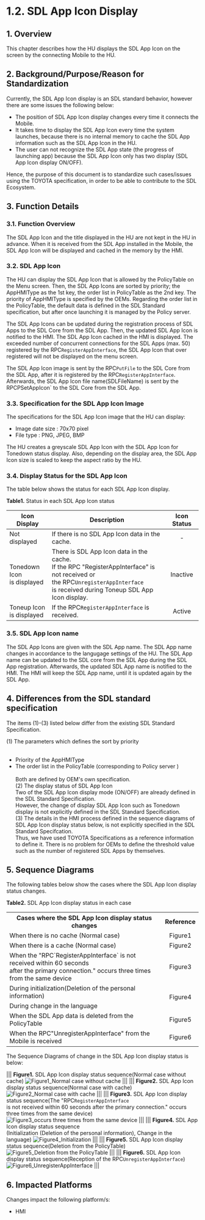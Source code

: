 # 1.2. SDL App Icon Display

## 1. Overview
This chapter describes how the HU displays the SDL App Icon on the screen by the connecting Mobile to the HU.

## 2. Background/Purpose/Reason for Standardization
Currently, the SDL App Icon display is an SDL standard behavior, however there are some issues the following below:
- The position of SDL App Icon display changes every time it connects the Mobile.
- It takes time to display the SDL App Icon every time the system launches, because there is no internal memory to cache the SDL App information such as the SDL App Icon in the HU.
- The user can not recognize the SDL App state (the progress of launching app) because the SDL App Icon only has two display (SDL App Icon display ON/OFF).

Hence, the purpose of this document is to standardize such cases/issues using the TOYOTA specification, in order to be able to contribute to the SDL Ecosystem.

## 3. Function Details
### 3.1. Function Overview
The SDL App Icon and the title displayed in the HU are not kept in the HU in advance.
When it is received from the SDL App installed in the Mobile, the SDL App Icon will be displayed and cached in the memory by the HMI.

### 3.2. SDL App Icon
The HU can display the SDL App Icon that is allowed by the PolicyTable on the Menu screen.
Then, the SDL App Icons are sorted by priority; the AppHMIType as the 1st key, the order list in PolicyTable as the 2nd key.
The priority of AppHMIType is specified by the OEMs.
Regarding the order list in the PolicyTable, the default data is defined in the SDL Standard specification, but after once launching it is managed by the Policy server.

The SDL App Icons can be updated during the registration process of SDL Apps to the SDL Core from the SDL App.
Then, the updated SDL App Icon is notified to the HMI.
The SDL App Icon cached in the HMI is displayed.
The exceeded number of concurrent connections for the SDL Apps (max. 50) registered by the RPC`RegisterAppInterface`, the SDL App Icon that over registered will not be displayed on the menu screen.

The SDL App Icon image is sent by the RPC`PutFile` to the SDL Core from the SDL App, after it is registered by the RPC`RegisterAppInterface`.
Afterwards, the SDL App Icon file name(SDLFileName) is sent by the RPCPSetAppIcon` to the SDL Core from the SDL App.

### 3.3. Specification for the SDL App Icon Image
The specifications for the SDL App Icon image that the HU can display:
- Image date size : 70x70 pixel
- File type : PNG, JPEG, BMP

The HU creates a greyscale SDL App Icon with the SDL App Icon for Tonedown status display.
Also, depending on the display area, the SDL App Icon size is scaled to keep the aspect ratio by the HU.

### 3.4. Display Status for the SDL App Icon
The table below shows the status for each SDL App Icon display.

**Table1.** Status in each SDL App Icon status

|<div align="center"> Icon Display </div>|<div align="center"> Description </div>|<div align="center"> Icon Status </div>|
|:---|:---|:---:|
| Not displayed | If there is no SDL App Icon data in the cache. |<div align="center"> - </div>|
| Tonedown Icon <br>is displayed | There is SDL App Icon data in the cache.<br>If the RPC "RegisterAppInterface" is not received or <br>the RPC`UnregisterAppInterface` <br>is received during Toneup SDL App Icon display. |<div align="center"> Inactive </div>|
| Toneup Icon <br>is displayed | If the RPC`RegisterAppInterface` is received. |<div align="center"> Active </div>|

### 3.5. SDL App Icon name
The SDL App Icons are given with the SDL App name.
The SDL App name changes in accordance to the langugage settings of the HU.
The SDL App name can be updated to the SDL core from the SDL App during the SDL App registration.
Afterwards, the updated SDL App name is notified to the HMI.
The HMI will keep the SDL App name, until it is updated again by the SDL App.

## 4. Differences from the SDL standard specification
The items (1)-(3) listed below differ from the existing SDL Standard Specification.

(1) The parameters which defines the sort by priority<br><br>
 - Priority of the AppHMIType<br>
 - The order list in the PolicyTable (corresponding to Policy server )<br><br>
Both are defined by OEM's own specification.<br>
(2) The display status of SDL App Icon<br>
Two of the SDL App Icon display mode (ON/OFF) are already defined in the SDL Standard Specification.<br>
However, the change of display SDL App Icon such as Tonedown display is not explicitly defined in the SDL Standard Specification.<br>
(3) The details in the HMI process defined in the sequence diagrams of SDL App Icon display status below, is not explicitly specified in the SDL Standard Specifcation.<br>
Thus, we have used TOYOTA Specifications as a reference information to define it.
There is no problem for OEMs to define the threshold value such as the number of registered SDL Apps by themselves.

## 5. Sequence Diagrams
The following tables below show the cases where the SDL App Icon display status changes.

**Table2.** SDL App Icon display status in each case
<table>
  <tr>
    <th><div align="center"> Cases where the SDL App Icon display status changes </div></th>
    <th><div align="center"> Reference </div></th>
  </tr>
  <tr>
    <td align="left"> When there is no cache (Normal case) </td>
    <td><div align="center"> Figure1 </div></td>
  </tr>
  <tr>
    <td align="left"> When there is a cache (Normal case) </td>
    <td><div align="center"> Figure2 </div></td>
  </tr>
  <tr>
    <td align="left"> When the "RPC`RegisterAppInterface` is not received within 60 seconds <br>after the primary connection." occurs three times from the same device </td>
    <td><div align="center"> Figure3 </div></td>
  </tr>
  <tr>
    <td align="left"> During initialization(Deletion of the personal information) </td>
    <td rowspan="2"><div align="center"> Figure4 </div></td>
  </tr>
  <tr>
    <td align="left"> During change in the language </td>
  </tr>
  <tr>
    <td align="left"> When the SDL App data is deleted from the PolicyTable </td>
    <td><div align="center"> Figure5 </div></td>
  </tr>
  <tr>
    <td align="left"> When the RPC"UnregisterAppInterface" from the Mobile is received </td>
    <td><div align="center"> Figure6 </div></td>
  </tr>
</table>

The Sequence Diagrams of change in the SDL App Icon display status is below:

|||
**Figure1.** SDL App Icon display status sequence(Normal case without cache)
![Figure1_Normal case without cache](./assets/figure1_normal_case_without_cache.png)
|||
|||
**Figure2.** SDL App Icon display status sequence(Normal case with cache)
![Figure2_Normal case with cache](./assets/figure2_normal_case_with_cache.png)
|||
|||
**Figure3.** SDL App Icon display status sequence(The "RPC`RegisterAppInterface` <br>is not received within 60 seconds after the primary connection." occurs three times from the same device)
![Figure3_occurs three times from the same device](./assets/figure3_occurs_three_times_from_the_same_device.png)
|||
|||
**Figure4.** SDL App Icon display status sequence<br>(Initialization (Deletion of the personal information), Change in the language)
![Figure4_Initialization](./assets/figure4_initialization.png)
|||
|||
**Figure5.** SDL App Icon display status sequence(Deletion from the PolicyTable)
![Figure5_Deletion from the PolicyTable](./assets/figure5_deletion_from_the_policytable.png)
|||
|||
**Figure6.** SDL App Icon display status sequence(Reception of the RPC`UnregisterAppInterface`)
![Figure6_UnregisterAppInterface](./assets/figure6_unregisterappinterface.png)
|||

## 6. Impacted Platforms
Changes impact the following platform/s:
- HMI